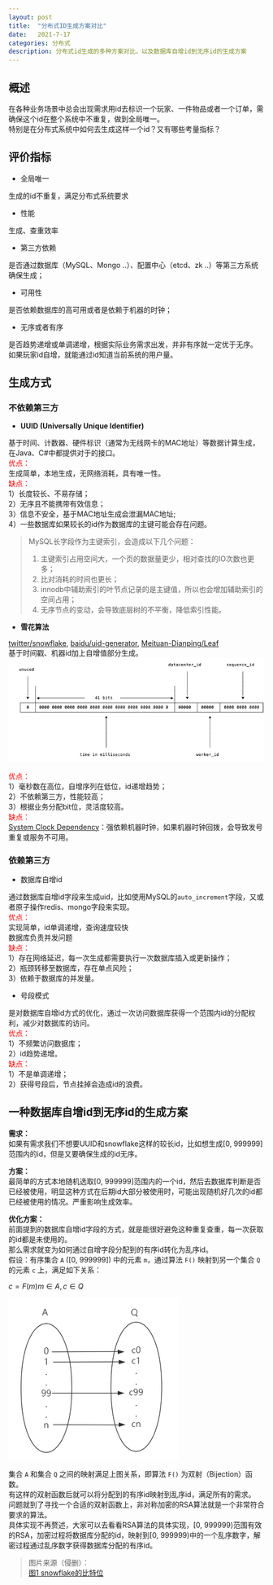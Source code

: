 ```yaml
---
layout: post
title:  "分布式ID生成方案对比"
date:   2021-7-17
categories: 分布式
description: 分布式id生成的多种方案对比，以及数据库自增id到无序id的生成方案
---
```

## 概述
在各种业务场景中总会出现需求用id去标识一个玩家、一件物品或者一个订单，需确保这个id在整个系统中不重复，做到全局唯一。  
特别是在分布式系统中如何去生成这样一个id？又有哪些考量指标？

## 评价指标

- 全局唯一  

生成的id不重复，满足分布式系统要求  
- 性能

生成、查重效率  
- 第三方依赖  

是否通过数据库（MySQL、Mongo ..）、配置中心（etcd、zk ..）等第三方系统确保生成；  
- 可用性  

是否依赖数据库的高可用或者是依赖于机器的时钟；  
- 无序或者有序  

是否趋势递增或单调递增，根据实际业务需求出发，并非有序就一定优于无序。  
如果玩家id自增，就能通过id知道当前系统的用户量。  

## 生成方式


### 不依赖第三方

- **UUID (Universally Unique Identifier)**  

基于时间、计数器、硬件标识（通常为无线网卡的MAC地址）等数据计算生成，在Java、C#中都提供对于的接口。  
<font color=red>优点：</font>  
生成简单，本地生成，无网络消耗，具有唯一性。  
<font color=red>缺点：</font>  
1）长度较长、不易存储；  
2）无序且不能携带有效信息；  
3）信息不安全，基于MAC地址生成会泄漏MAC地址;  
4）一些数据库如果较长的id作为数据库的主键可能会存在问题。
>MySQL长字段作为主键索引，会造成以下几个问题：
>1. 主键索引占用空间大，一个页的数据量更少，相对查找的IO次数也更多；
>2. 比对消耗的时间也更长；
>3. innodb中辅助索引的叶节点记录的是主键值，所以也会增加辅助索引的空间占用；
>4. 无序节点的变动，会导致底层树的不平衡，降低索引性能。

- **雪花算法**  

[twitter/snowflake](https://github.com/twitter-archive/snowflake/tree/snowflake-2010), [baidu/uid-generator](https://github.com/baidu/uid-generator), [Meituan-Dianping/Leaf](https://github.com/Meituan-Dianping/Leaf)  
基于时间戳、机器id加上自增值部分生成。  
![图1 snowflake的比特位](/assets/pic/2021-07-17-distributed_id/snowflake.png)

<font color=red>优点：</font>  
1）毫秒数在高位，自增序列在低位，id递增趋势；  
2）不依赖第三方，性能较高；  
3）根据业务分配bit位，灵活度较高。  
<font color=red>缺点：</font>  
[System Clock Dependency](https://github.com/twitter-archive/snowflake/tree/snowflake-2010#system-clock-dependency)：强依赖机器时钟，如果机器时钟回拨，会导致发号重复或服务不可用。  


### 依赖第三方
- 数据库自增id  

通过数据库自增id字段来生成uid，比如使用MySQL的`auto_increment`字段，又或者原子操作redis、mongo字段来实现。  
<font color=red>优点：</font>  
实现简单，id单调递增，查询速度较快  
数据库负责并发问题  
<font color=red>缺点：</font>  
1）存在网络延迟，每一次生成都需要执行一次数据库插入或更新操作；  
2）瓶颈转移至数据库，存在单点风险；  
3）依赖于数据库的并发量。  

- 号段模式  

是对数据库自增id方式的优化，通过一次访问数据库获得一个范围内id的分配权利，减少对数据库的访问。  
<font color=red>优点：</font>  
1）不频繁访问数据库；  
2）id趋势递增。  
<font color=red>缺点：</font>  
1）不是单调递增；  
2）获得号段后，节点挂掉会造成id的浪费。  


## 一种数据库自增id到无序id的生成方案
**需求：**  
如果有需求我们不想要UUID和snowflake这样的较长id，比如想生成[0, 999999]范围内的id，但是又要确保生成的id无序。  

**方案：**  
最简单的方式本地随机选取[0, 999999]范围内的一个id，然后去数据库判断是否已经被使用，明显这种方式在后期id大部分被使用时，可能出现随机好几次的id都已经被使用的情况。严重影响生成效率。  

**优化方案：**  
前面提到的数据库自增id字段的方式，就是能很好避免这种重复查重，每一次获取的id都是未使用的。  
那么需求就变为如何通过自增字段分配到的有序id转化为乱序id。  
假设：有序集合 `A` ([0, 999999]) 中的元素 `m`，通过算法 `F()` 映射到另一个集合 `Q` 的元素 `c` 上，满足如下关系：  

$c = F(m) m\in A, c\in Q$

![图2 bijection](/assets/pic/2021-07-17-distributed_id/bijection.png)

集合 `A` 和集合 `Q` 之间的映射满足上图关系，即算法 `F()` 为双射（Bijection）函数。  
有这样的双射函数后就可以将分配到的有序id映射到乱序id，满足所有的需求。  
问题就到了寻找一个合适的双射函数上，非对称加密的RSA算法就是一个非常符合要求的算法。  
具体实现不再赘述，大家可以去看看RSA算法的具体实现，[0, 999999)范围有效的RSA，加密过程将数据库分配的id，映射到[0, 999999)中的一个乱序数字，解密过程通过乱序数字获得数据库分配的有序id。  

>图片来源（侵删）：  
> [图1 snowflake的比特位](https://chai2010.cn/advanced-go-programming-book/ch6-cloud/ch6-01-dist-id.html)  
